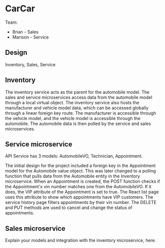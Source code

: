 # CarCar

Team:

- Brian - Sales
- Marison - Service

## Design

Inventory, Sales, Service

## Inventory

The inventory service acts as the parent for the automobile model. The sales and service microservices access data from the automobile model through a local virtual object. The inventory service also hosts the manufacturer and vehicle model data, which can be accessed globally through a linear foreign key route. The manufacturer is accessible through the vehicle model, and the vehicle model is accessible through the automobile. The automobile data is then polled by the service and sales microservices.

## Service microservice

API Service has 3 models:
AutomobileVO, Technician, Appointment.

The initial design for the project included a foreign key in the Appointment model for the Automobile value object. This was later changed to a polling function that pulls data from the Automobile entity in the Inventory microservice. When an Appointment is created, the POST function checks if the Appointment's vin number matches one from the AutomobileVO. If it does, the VIP attribute of the Appointment is set to true. The React list page uses this attribute to show which appointments have VIP customers. The service history page filters appointments by their vin number. The DELETE and PUT methods are used to cancel and change the status of appointments.

## Sales microservice

Explain your models and integration with the inventory
microservice, here.

